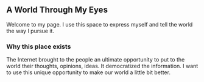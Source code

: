 ## A World Through My Eyes

Welcome to my page. I use this space to express myself and tell the world the way I pursue it.

### Why this place exists

The Internet brought to the people an ultimate opportunity to put to the world their thoughts, opinions, ideas. It democratized the information. I want to use this unique opportunity to make our world a little bit better.
